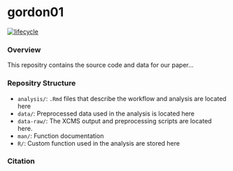 <!-- README.md is generated from README.Rmd. Please edit that file -->
gordon01
========

[![lifecycle](https://img.shields.io/badge/lifecycle-experimental-orange.svg)](https://www.tidyverse.org/lifecycle/#experimental)

### Overview

This repositry contains the source code and data for our paper...

### Repositry Structure

-   `analysis/`: `.Rmd` files that describe the workflow and analysis are located here
-   `data/`: Preprocessed data used in the analysis is located here
-   `data-raw/`: The XCMS output and preprocessing scripts are located here.
-   `man/`: Function documentation
-   `R/`: Custom function used in the analysis are stored here

### Citation
